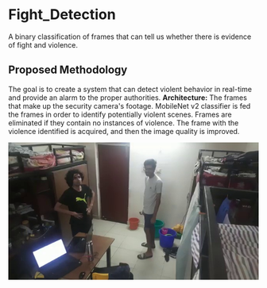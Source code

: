 # Fight_Detection
A binary classification of frames that can tell us whether there is evidence of fight and violence.
## Proposed Methodology
The goal is to create a system that can detect violent behavior in real-time and 
provide an alarm to the proper authorities.
**Architecture:**
The frames that make up the security camera's footage. MobileNet v2 classifier 
is fed the frames in order to identify potentially violent scenes. Frames are 
eliminated if they contain no instances of violence. The frame with the violence 
identified is acquired, and then the image quality is improved.

![alt ABC](https://github.com/TARUNELANGO/Fight_Detection/blob/main/frames/0.jpg)
